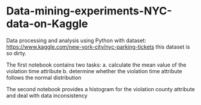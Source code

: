 # Data-mining-experiments-NYC-data-on-Kaggle
Data processing and analysis using Python with dataset:
https://www.kaggle.com/new-york-city/nyc-parking-tickets
this dataset is so dirty.

The first notebook contains two tasks:
a. calculate the mean value of the violation time attribute 
b. determine whether the violation time attribute follows the normal distribution

The second notebook provides a histogram for the violation county attribute and deal with data inconsistency

